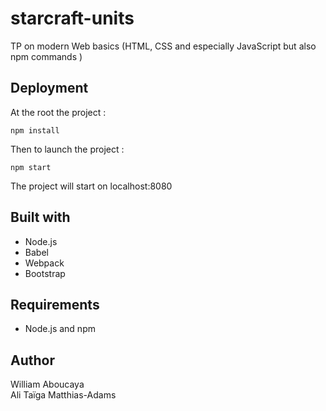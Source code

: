 # starcraft-units
TP on modern Web basics (HTML, CSS and especially JavaScript but also npm commands )

## Deployment

At the root the project :
```
npm install
```
Then to launch the project : 
```
npm start
```
The project will start on localhost:8080

## Built with

* Node.js
* Babel
* Webpack
* Bootstrap

## Requirements

* Node.js and npm

## Author

William Aboucaya  
Ali Taïga Matthias-Adams
